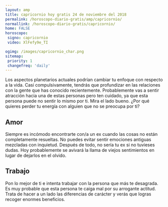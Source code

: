 ```yaml
---
layout: amp
title: capricornio hoy gratis 24 de noviembre del 2018 
permalink: /horoscopo-diario-gratis/amp/capricornio/
normallink: /horoscopo-diario-gratis/capricornio/
home: FALSE
horoscopo:
 signo: capricornio
 video: XlFefy9e_TI

ogimg: /images/capricornio_char.png
sitemap:
 priority: 1
 changefreq: 'daily'
---
```



Los aspectos planetarios actuales podrían cambiar tu enfoque con respecto a la vida. Casi compulsivamente, tendrás que profundizar en las relaciones con la gente que has conocido recientemente. Probablemente vas a sentir atracción hacia una de estas personas pero ten cuidado, ya que esta persona puede no sentir lo mismo por ti. Mira el lado bueno. ¿Por qué quieres perder tu energía con alguien que no se preocupa por ti?

## Amor

Siempre es incómodo encontrarte con/a un ex cuando las cosas no están completamente resueltas. No puedes evitar sentir emociones antiguas mezcladas con inquietud. Después de todo, no sería tu ex si no tuvieses dudas. Hoy probablemente se avivará la llama de viejos sentimientos en lugar de dejarlos en el olvido.

## Trabajo

Pon lo mejor de ti e intenta trabajar con la persona que más te desagrada. Es muy probable que esta persona te caiga mal por su arrogante actitud. Trata de hacer a un lado las diferencias de carácter y verás que logras recoger enormes beneficios.